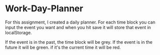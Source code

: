 # Work-Day-Planner

For this assignment, I created a daily planner. For each time block you can input the event you want and when you hit save it will store that event in localStorage. 

If the event is in the past, the time block will be grey. If the event is in the future it will be green. if it's the current time it will be red.